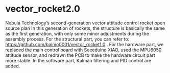 # vector_rocket2.0
Nebula Technology’s second-generation vector attitude control rocket open source plan
In this generation of rockets, the structure is basically the same as the first generation, with only some minor adjustments during the assembly process. For the structural part, you can refer to: https://github.com/baimo0001/vector_rocket1.0 .
For the hardware part, we replaced the main control board with Seeeduino XIAO, used the MPU6050 attitude sensor, and redrawn the PCB to make the hardware circuit part more stable.
In the software part, Kalman filtering and PID control are added.
